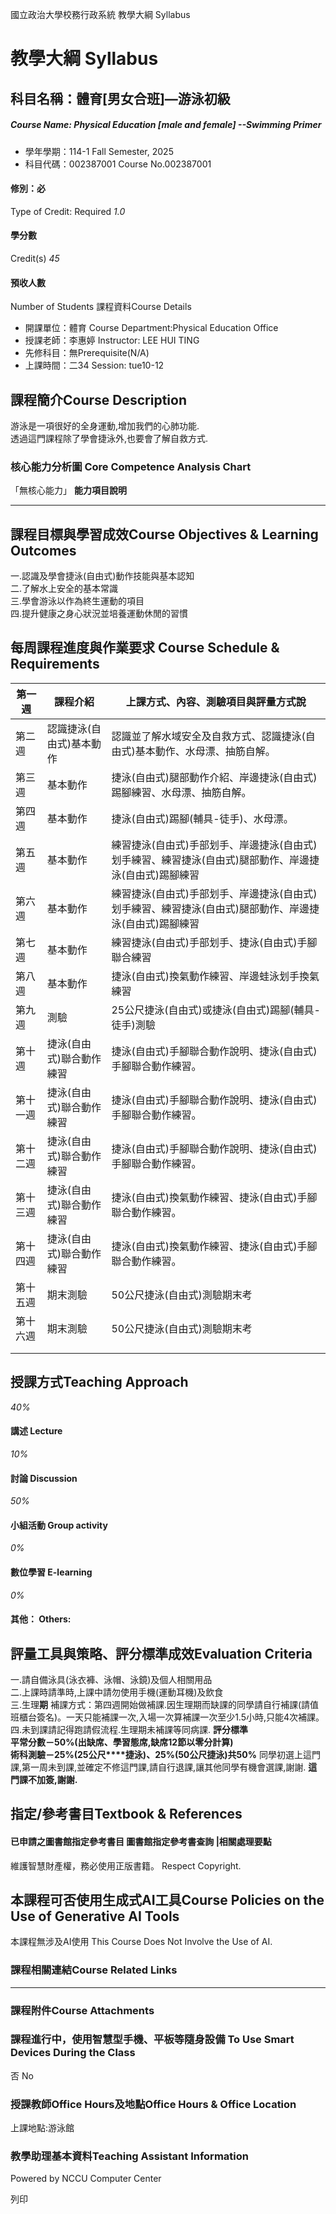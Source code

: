 國立政治大學校務行政系統 教學大綱 Syllabus
# 教學大綱 Syllabus
##  科目名稱：體育[男女合班]—游泳初級
#####  Course Name: Physical Education [male and female] --Swimming Primer
  * 學年學期：114-1 Fall Semester, 2025 
  * 科目代碼：002387001 Course No.002387001


#### 修別：必
Type of Credit: Required 
_1.0_
#### 學分數
Credit(s)
_45_
#### 預收人數
Number of Students
課程資料Course Details
  * 開課單位：體育 Course Department:Physical Education Office 
  * 授課老師：李惠婷 Instructor: LEE HUI TING 
  * 先修科目：無Prerequisite(N/A)
  * 上課時間：二34 Session: tue10-12


##  課程簡介Course Description
游泳是一項很好的全身運動,增加我們的心肺功能.   
透過這門課程除了學會捷泳外,也要會了解自救方式.
###  核心能力分析圖 Core Competence Analysis Chart
「無核心能力」 
**能力項目說明**
* * *
##  課程目標與學習成效Course Objectives & Learning Outcomes 
一.認識及學會捷泳(自由式)動作技能與基本認知  
二.了解水上安全的基本常識  
三.學會游泳以作為終生運動的項目  
四.提升健康之身心狀況並培養運動休閒的習慣
##  每周課程進度與作業要求 Course Schedule & Requirements
第一週 |  課程介紹 |  上課方式、內容、測驗項目與評量方式說  
---|---|---  
第二週 |  認識捷泳(自由式)基本動作 |  認識並了解水域安全及自救方式、認識捷泳(自由式)基本動作、水母漂、抽筋自解。  
第三週 |  基本動作 |  捷泳(自由式)腿部動作介紹、岸邊捷泳(自由式)踢腳練習、水母漂、抽筋自解。  
第四週 |  基本動作 |  捷泳(自由式)踢腳(輔具-徒手)、水母漂。  
第五週 |  基本動作 |  練習捷泳(自由式)手部划手、岸邊捷泳(自由式)划手練習、練習捷泳(自由式)腿部動作、岸邊捷泳(自由式)踢腳練習  
第六週 |  基本動作 |  練習捷泳(自由式)手部划手、岸邊捷泳(自由式)划手練習、練習捷泳(自由式)腿部動作、岸邊捷泳(自由式)踢腳練習  
第七週 |  基本動作 |  練習捷泳(自由式)手部划手、捷泳(自由式)手腳聯合練習  
第八週 |  基本動作 | 捷泳(自由式)換氣動作練習、岸邊蛙泳划手換氣練習  
第九週 |  測驗 |  25公尺捷泳(自由式)或捷泳(自由式)踢腳(輔具-徒手)測驗  
第十週 |  捷泳(自由式)聯合動作練習 | 捷泳(自由式)手腳聯合動作說明、捷泳(自由式)手腳聯合動作練習。  
第十一週 |  捷泳(自由式)聯合動作練習 |  捷泳(自由式)手腳聯合動作說明、捷泳(自由式)手腳聯合動作練習。  
第十二週 | 捷泳(自由式)聯合動作練習 |  捷泳(自由式)手腳聯合動作說明、捷泳(自由式)手腳聯合動作練習。  
第十三週 |  捷泳(自由式)聯合動作練習 | 捷泳(自由式)換氣動作練習、捷泳(自由式)手腳聯合動作練習。  
第十四週 | 捷泳(自由式)聯合動作練習 |  捷泳(自由式)換氣動作練習、捷泳(自由式)手腳聯合動作練習。  
第十五週 | 期末測驗 | 50公尺捷泳(自由式)測驗期末考  
第十六週 |  期末測驗 |  50公尺捷泳(自由式)測驗期末考  
|  |   
|  |   
##  授課方式Teaching Approach
_40%_
####  講述 Lecture
_10%_
####  討論 Discussion
_50%_
####  小組活動 Group activity
_0%_
####  數位學習 E-learning
_0%_
####  其他： Others:
##  評量工具與策略、評分標準成效Evaluation Criteria
一.請自備泳具(泳衣褲、泳帽、泳鏡)及個人相關用品  
二.上課時請準時,上課中請勿使用手機(運動耳機)及飲食  
三.生理**期** 補課方式：第四週開始做補課.因生理期而缺課的同學請自行補課(請值班櫃台簽名)。一天只能補課一次,入場一次算補課一次至少1.5小時,只能4次補課。 
四.未到課請記得跑請假流程.生理期未補課等同病課.
**評分標準  
平常分數－50%(出缺席、學習態席,缺席12節以零分計算)  
術科測驗－25%(25公尺****捷泳)、25%(50公尺捷泳)共50%**
同學初選上這門課,第一周未到課,並確定不修這門課,請自行退課,讓其他同學有機會選課,謝謝.
**這門課不加簽,謝謝.**
##  指定/參考書目Textbook & References
####  已申請之圖書館指定參考書目  圖書館指定參考書查詢 |相關處理要點
維護智慧財產權，務必使用正版書籍。 Respect Copyright.
##  本課程可否使用生成式AI工具Course Policies on the Use of Generative AI Tools
本課程無涉及AI使用 This Course Does Not Involve the Use of AI.
###  課程相關連結Course Related Links
* * *
###  課程附件Course Attachments
###  課程進行中，使用智慧型手機、平板等隨身設備 To Use Smart Devices During the Class
否  No
###  授課教師Office Hours及地點Office Hours & Office Location
上課地點:游泳館
###  教學助理基本資料Teaching Assistant Information
Powered by NCCU Computer Center
  
列印
